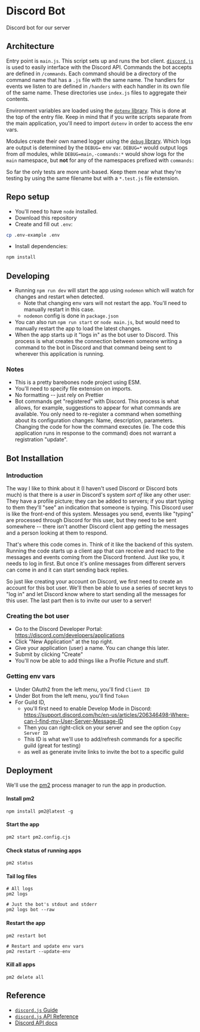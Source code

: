 # Discord Bot

Discord bot for our server

## Architecture

Entry point is `main.js`. This script sets up and runs the bot client. [`discord.js`](https://discordjs.guide/) is used to easily interface with the Discord API. Commands the bot accepts are defined in `/commands`. Each command should be a directory of the command name that has a `.js` file with the same name. The handlers for events we listen to are defined in `/handers` with each handler in its own file of the same name. These directories use `index.js` files to aggregate their contents.

Environment variables are loaded using the [`dotenv` library](https://github.com/motdotla/dotenv). This is done at the top of the entry file. Keep in mind that if you write scripts separate from the main application, you'll need to import `dotenv` in order to access the env vars.

Modules create their own named logger using the [`debug` library](https://github.com/debug-js/debug). Which logs are output is determined by the `DEBUG=` env var. `DEBUG=*` would output logs from _all_ modules, while `DEBUG=main,-commands:*` would show logs for the `main` namespace, but **not** for any of the namespaces prefixed with `commands:`

So far the only tests are more unit-based. Keep them near what they're testing by using the same filename but with a `*.test.js` file extension. 

## Repo setup 
- You'll need to have `node` installed.
- Download this repository
- Create and fill out `.env`:
```bash
cp .env-example .env
```
- Install dependencies:
```bash
npm install
```

## Developing
- Running `npm run dev` will start the app using `nodemon` which will watch for changes and restart when detected.
  - Note that changing env vars will not restart the app. You'll need to manually restart in this case.
  - `nodemon` config is done in `package.json` 
- You can also run `npm run start` or `node main.js`, but would need to manually restart the app to load the latest changes.
- When the app starts up it "logs in" as the bot user to Discord. This process is what creates the connection between someone writing a command to the bot in Discord and that command being sent to wherever this application is running.

### Notes
- This is a pretty barebones node project using ESM.
- You'll need to specify file extension on imports.
- No formatting -- just rely on Prettier
- Bot commands get "registered" with Discord. This process is what allows, for example, suggestions to appear for what commands are available. You only need to re-register a command when something about its configuration changes: Name, description, parameters. Changing the code for how the command executes (ie. The code this application runs in response to the command) does not warrant a registration "update". 

## Bot Installation

### Introduction
The way I like to think about it (I haven't used Discord or Discord bots much) is that there is a _user_ in Discord's system _sort of_ like any other user: They have a profile picture; they can be added to servers; if you start typing to them they'll "see" an indication that someone is typing. This Discord user is like the front-end of this system. Messages you send, events like "typing" are processed through Discord for this user, but they need to be sent somewhere -- there isn't another Discord client app getting the messages and a person looking at them to respond.

That's where this code comes in. Think of it like the backend of this system. Running the code starts up a client app that can receive and react to the messages and events coming from the Discord frontend. Just like you, it needs to log in first. But once it's online messages from different servers can come in and it can start sending back replies.

So just like creating your account on Discord, we first need to create an account for this bot user. We'll then be able to use a series of secret keys to "log in" and let Discord know where to start sending all the messages for this user. The last part then is to invite our user to a server!

### Creating the bot user
- Go to the Discord Developer Portal: https://discord.com/developers/applications
- Click "New Application" at the top right.
- Give your application (user) a name. You can change this later.
- Submit by clicking "Create"
- You'll now be able to add things like a Profile Picture and stuff.

### Getting env vars
- Under OAuth2 from the left menu, you'll find `Client ID`
- Under Bot from the left menu, you'll find `Token`
- For Guild ID, 
  - you'll first need to enable Develop Mode in Discord: https://support.discord.com/hc/en-us/articles/206346498-Where-can-I-find-my-User-Server-Message-ID
  - Then you can right-click on your server and see the option `Copy Server ID`
  - This ID is what we'll use to add/refresh commands for a specific guild (great for testing)
  - as well as generate invite links to invite the bot to a specific guild

## Deployment
We'll use the [pm2](https://pm2.keymetrics.io/docs/usage/quick-start/) process manager to run the app in production.
#### Install pm2
```
npm install pm2@latest -g
```

#### Start the app
```
pm2 start pm2.config.cjs
```

#### Check status of running apps
```
pm2 status
```

#### Tail log files
```
# All logs
pm2 logs

# Just the bot's stdout and stderr
pm2 logs bot --raw
```

#### Restart the app
```
pm2 restart bot

# Restart and update env vars
pm2 restart --update-env
```

#### Kill all apps 
```
pm2 delete all
```

## Reference
- [`discord.js` Guide](https://discordjs.guide/#before-you-begin)
- [`discord.js` API Reference](https://discord.js.org/docs/packages/discord.js/stable#/docs/discord.js/main/general/welcome)
- [Discord API docs](https://discord.com/developers/docs/intro)